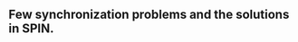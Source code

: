 Few synchronization problems and the solutions in SPIN.
-------------------------------------------------------


